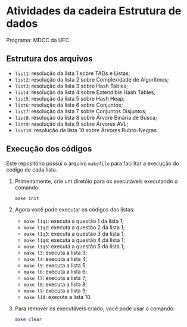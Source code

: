 # Atividades da cadeira Estrutura de dados

Programa: MDCC da UFC

## Estrutura dos arquivos

- `list1`: resolução da lista 1 sobre TADs e Listas;
- `list2`: resolução da lista 2 sobre Complexidade de Algoritmos;
- `list3`: resolução da lista 3 sobre Hash Tables;
- `list4`: resolução da lista 4 sobre Extendible Hash Tables;
- `list5`: resolução da lista 5 sobre Hash Heap;
- `list6`: resolução da lista 6 sobre Conjuntos;
- `list7`: resolução da lista 7 sobre Conjuntos Disjuntos;
- `list8`: resolução da lista 8 sobre Árvore Binária de Busca;
- `list9`: resolução da lista 9 sobre Árvores AVL;
- `list10`: resolução da lista 10 sobre Árvores Rubro-Negras.

## Execução dos códigos

Este repositório possui o arquivo `makefile` para facilitar a execução do código de cada lista.

1. Primeiramente, crie um diretóio para os executáveis executando o comando:

    ```bash
    make init
    ```

2. Agora você pode executar os códigos das listas:
    - `make l1q1`: executa a questão 1 da lista 1;
    - `make l1q2`: executa a questão 2 da lista 1;
    - `make l1q3`: executa a questão 3 da lista 1;
    - `make l1q4`: executa a questão 4 da lista 1;
    - `make l1q5`: executa a questão 5 da lista 1;
    - `make l3`: executa a lista 3;
    - `make l4`: executa a lista 4;
    - `make l5`: executa a lista 5;
    - `make l6`: executa a lista 6;
    - `make l7`: executa a lista 7;
    - `make l8`: executa a lista 8;
    - `make l9`: executa a lista 9;
    - `make l10`: executa a lista 10.

3. Para remover os executáveis criado, você pode usar o comando:

    ```bash
    make clear
    ```
